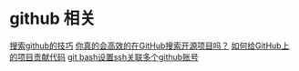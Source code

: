 github 相关
===

[搜索github的技巧](https://www.jianshu.com/p/1a27845b0e5d)
[你真的会高效的在GitHub搜索开源项目吗？](https://www.jianshu.com/p/c2c1d7056b27)
[如何给GitHub上的项目贡献代码](https://yelog.org/2016/10/13/contributing-to-open-source-on-github/)
[git bash设置ssh关联多个github账号](https://yelog.org/2016/09/30/computer-mutiple-github-account/)